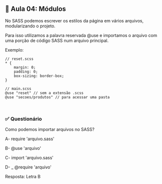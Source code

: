 ## 📝 Aula 04: Módulos
No SASS podemos escrever os estilos da página em vários arquivos, modularizando o projeto.

Para isso utilizamos a palavra reservada @use e importamos o arquivo com uma porção de código SASS num arquivo principal.

Exemplo:
```
// reset.scss 
* { 
    margin: 0; 
    padding: 0; 
    box-sizing: border-box;
}

// main.scss
@use "reset" // sem a extensão .scss
@use "secoes/produtos" // para acessar uma pasta
```

<br>

### ✅ Questionário
Como podemos importar arquivos no SASS?

A- require 'arquivo.sass'

B- @use 'arquivo'

C- import 'arquivo.sass'

D- _ @require 'arquivo' 

Resposta: Letra B